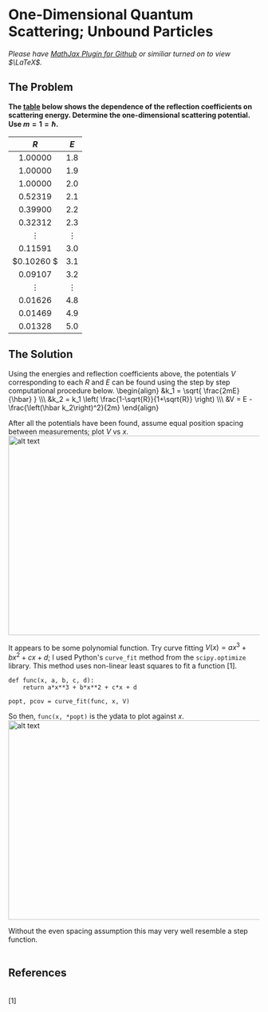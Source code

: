 # One-Dimensional Quantum Scattering; Unbound Particles

*Please have [MathJax Plugin for Github](https://chrome.google.com/webstore/detail/mathjax-plugin-for-github/ioemnmodlmafdkllaclgeombjnmnbima?hl=en) or similiar turned on to view $\LaTeX$.*

## The Problem
**The [table](https://github.com/spyderkam/1D-Unbound-Scattering/blob/main/scat.txt) below shows the dependence of the reflection coefficients on scattering energy. Determine the one-dimensional scattering potential. Use $m=1=\hbar$.**

  |  $R$ |  $E$  |
  :---: | :---:
  $1.00000$ | $1.8$
  $1.00000$ | $1.9$
  $1.00000$ | $2.0$
  $0.52319$ | $2.1$
  $0.39900$ | $2.2$
  $0.32312$ | $2.3$
  $\vdots$ | $\vdots$
  $0.11591$ | $3.0$
  $0.10260 $ | $3.1$
  $0.09107$ | $3.2$
  $\vdots$ | $\vdots$
  $0.01626$ | $4.8$
  $0.01469$ | $4.9$
  $0.01328$ | $5.0$
  
## The Solution
Using the energies and reflection coefficients above, the potentials $V$ corresponding to each $R$ and $E$ can be found using the step by step computational procedure below. 
\begin{align} 
  &k_1 = \sqrt{ \frac{2mE}{\hbar} }  \\\\\\
  &k_2 = k_1 \left( \frac{1-\sqrt{R}}{1+\sqrt{R}} \right) \\\\\\
  &V = E - \frac{\left(\hbar k_2\right)^2}{2m}
\end{align}

After all the potentials have been found, assume equal position spacing between measurements; plot $V$ vs $x$.
<null>
<img src="https://github.com/spyderkam/1D-Unbound-Scattering/blob/main/Fig1.png" alt="alt text" width="625" height="400">

It appears to be some polynomial function. Try curve fitting $V(x) = ax^3 + bx^2 + cx + d$; I used Python's $\texttt{curve_fit}$ method from the $\texttt{scipy.optimize}$ library. This method uses non-linear least squares to fit a function [1].
      
    def func(x, a, b, c, d):
        return a*x**3 + b*x**2 + c*x + d
    
    popt, pcov = curve_fit(func, x, V)

So then, $\texttt{func(x, *popt)}$ is the ydata to plot against $x$.
<img src="https://github.com/spyderkam/1D-Unbound-Scattering/blob/main/Fig2.png" alt="alt text" width="625" height="400">

Without the even spacing assumption this may very well resemble a step function.
<null>
  <br>
  <null>
    <br>
## References
<br /> [1]
